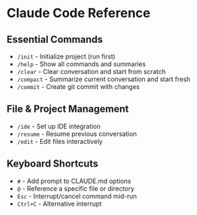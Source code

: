 # Claude Code Reference

## Essential Commands

- `/init` - Initialize project (run first)
- `/help` - Show all commands and summaries
- `/clear` - Clear conversation and start from scratch
- `/compact` - Summarize current conversation and start fresh
- `/commit` - Create git commit with changes

## File & Project Management

- `/ide` - Set up IDE integration
- `/resume` - Resume previous conversation
- `/edit` - Edit files interactively

## Keyboard Shortcuts

- `#` - Add prompt to CLAUDE.md options
- `@` - Reference a specific file or directory
- `Esc` - Interrupt/cancel command mid-run
- `Ctrl+C` - Alternative interrupt
